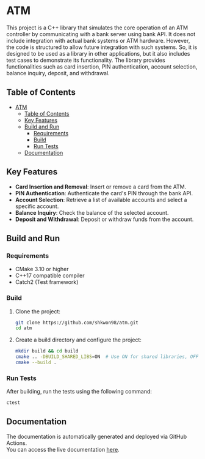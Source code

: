 # ATM

This project is a C++ library that simulates the core operation of an ATM controller by communicating with a bank server using bank API.
It does not include integration with actual bank systems or ATM hardware. However, the code is structured to allow future integration with such systems.
So, it is designed to be used as a library in other applications, but it also includes test cases to demonstrate its functionality.
The library provides functionalities such as card insertion, PIN authentication, account selection, balance inquiry, deposit, and withdrawal.

## Table of Contents
- [ATM](#atm)
  - [Table of Contents](#table-of-contents)
  - [Key Features](#key-features)
  - [Build and Run](#build-and-run)
    - [Requirements](#requirements)
    - [Build](#build)
    - [Run Tests](#run-tests)
  - [Documentation](#documentation)

## Key Features
- **Card Insertion and Removal**: Insert or remove a card from the ATM.
- **PIN Authentication**: Authenticate the card's PIN through the bank API.
- **Account Selection**: Retrieve a list of available accounts and select a specific account.
- **Balance Inquiry**: Check the balance of the selected account.
- **Deposit and Withdrawal**: Deposit or withdraw funds from the account.

## Build and Run

### Requirements
- CMake 3.10 or higher
- C++17 compatible compiler
- Catch2 (Test framework)

### Build
1. Clone the project:
   ```bash
   git clone https://github.com/shkwon98/atm.git
   cd atm
   ```
2. Create a build directory and configure the project:
   ```bash
   mkdir build && cd build
   cmake .. -DBUILD_SHARED_LIBS=ON  # Use ON for shared libraries, OFF for static libraries
   cmake --build .
   ```

### Run Tests
After building, run the tests using the following command:
```bash
ctest
```

## Documentation
The documentation is automatically generated and deployed via GitHub Actions.  
You can access the live documentation [here](https://shkwon98.github.io/atm/).
